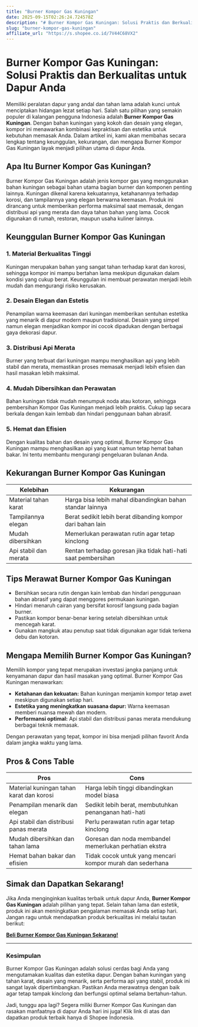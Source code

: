 ```yaml
---
title: "Burner Kompor Gas Kuningan"
date: 2025-09-15T02:26:24.724578Z
description: "# Burner Kompor Gas Kuningan: Solusi Praktis dan Berkualitas untuk Dapur Anda..."
slug: "burner-kompor-gas-kuningan"
affiliate_url: "https://s.shopee.co.id/7V44C68VX2"
---
```

# Burner Kompor Gas Kuningan: Solusi Praktis dan Berkualitas untuk Dapur Anda

Memiliki peralatan dapur yang andal dan tahan lama adalah kunci untuk menciptakan hidangan lezat setiap hari. Salah satu pilihan yang semakin populer di kalangan pengguna Indonesia adalah **Burner Kompor Gas Kuningan**. Dengan bahan kuningan yang kokoh dan desain yang elegan, kompor ini menawarkan kombinasi kepraktisan dan estetika untuk kebutuhan memasak Anda. Dalam artikel ini, kami akan membahas secara lengkap tentang keunggulan, kekurangan, dan mengapa Burner Kompor Gas Kuningan layak menjadi pilihan utama di dapur Anda.

## Apa Itu Burner Kompor Gas Kuningan?

Burner Kompor Gas Kuningan adalah jenis kompor gas yang menggunakan bahan kuningan sebagai bahan utama bagian burner dan komponen penting lainnya. Kuningan dikenal karena kekuatannya, ketahanannya terhadap korosi, dan tampilannya yang elegan berwarna keemasan. Produk ini dirancang untuk memberikan performa maksimal saat memasak, dengan distribusi api yang merata dan daya tahan bahan yang lama. Cocok digunakan di rumah, restoran, maupun usaha kuliner lainnya.

## Keunggulan Burner Kompor Gas Kuningan

### 1. Material Berkualitas Tinggi

Kuningan merupakan bahan yang sangat tahan terhadap karat dan korosi, sehingga kompor ini mampu bertahan lama meskipun digunakan dalam kondisi yang cukup berat. Keunggulan ini membuat perawatan menjadi lebih mudah dan mengurangi risiko kerusakan.

### 2. Desain Elegan dan Estetis

Penampilan warna keemasan dari kuningan memberikan sentuhan estetika yang menarik di dapur modern maupun tradisional. Desain yang simpel namun elegan menjadikan kompor ini cocok dipadukan dengan berbagai gaya dekorasi dapur.

### 3. Distribusi Api Merata

Burner yang terbuat dari kuningan mampu menghasilkan api yang lebih stabil dan merata, memastikan proses memasak menjadi lebih efisien dan hasil masakan lebih maksimal.

### 4. Mudah Dibersihkan dan Perawatan

Bahan kuningan tidak mudah menumpuk noda atau kotoran, sehingga pembersihan Kompor Gas Kuningan menjadi lebih praktis. Cukup lap secara berkala dengan kain lembab dan hindari penggunaan bahan abrasif.

### 5. Hemat dan Efisien

Dengan kualitas bahan dan desain yang optimal, Burner Kompor Gas Kuningan mampu menghasilkan api yang kuat namun tetap hemat bahan bakar. Ini tentu membantu mengurangi pengeluaran bulanan Anda.

## Kekurangan Burner Kompor Gas Kuningan

| Kelebihan | Kekurangan |
|------------|--------------|
| Material tahan karat | Harga bisa lebih mahal dibandingkan bahan standar lainnya |
| Tampilannya elegan | Berat sedikit lebih berat dibanding kompor dari bahan lain |
| Mudah dibersihkan | Memerlukan perawatan rutin agar tetap kinclong |
| Api stabil dan merata | Rentan terhadap goresan jika tidak hati-hati saat pembersihan |

## Tips Merawat Burner Kompor Gas Kuningan

- Bersihkan secara rutin dengan kain lembab dan hindari penggunaan bahan abrasif yang dapat menggores permukaan kuningan.
- Hindari menaruh cairan yang bersifat korosif langsung pada bagian burner.
- Pastikan kompor benar-benar kering setelah dibersihkan untuk mencegah karat.
- Gunakan mangkuk atau penutup saat tidak digunakan agar tidak terkena debu dan kotoran.

## Mengapa Memilih Burner Kompor Gas Kuningan?

Memilih kompor yang tepat merupakan investasi jangka panjang untuk kenyamanan dapur dan hasil masakan yang optimal. Burner Kompor Gas Kuningan menawarkan:

- **Ketahanan dan kekuatan:** Bahan kuningan menjamin kompor tetap awet meskipun digunakan setiap hari.
- **Estetika yang meningkatkan suasana dapur:** Warna keemasan memberi nuansa mewah dan modern.
- **Performansi optimal:** Api stabil dan distribusi panas merata mendukung berbagai teknik memasak.

Dengan perawatan yang tepat, kompor ini bisa menjadi pilihan favorit Anda dalam jangka waktu yang lama.

## Pros & Cons Table

| Pros                                                   | Cons                                                       |
|--------------------------------------------------------|------------------------------------------------------------|
| Material kuningan tahan karat dan korosi             | Harga lebih tinggi dibandingkan model biasa               |
| Penampilan menarik dan elegan                        | Sedikit lebih berat, membutuhkan penanganan hati-hati       |
| Api stabil dan distribusi panas merata                | Perlu perawatan rutin agar tetap kinclong                   |
| Mudah dibersihkan dan tahan lama                     | Goresan dan noda membandel memerlukan perhatian ekstra     |
| Hemat bahan bakar dan efisien                        | Tidak cocok untuk yang mencari kompor murah dan sederhana |

## Simak dan Dapatkan Sekarang!

Jika Anda menginginkan kualitas terbaik untuk dapur Anda, **Burner Kompor Gas Kuningan** adalah pilihan yang tepat. Selain tahan lama dan estetik, produk ini akan meningkatkan pengalaman memasak Anda setiap hari. Jangan ragu untuk mendapatkan produk berkualitas ini melalui tautan berikut:  

[**Beli Burner Kompor Gas Kuningan Sekarang!**](https://s.shopee.co.id/7V44C68VX2)

---

### Kesimpulan

Burner Kompor Gas Kuningan adalah solusi cerdas bagi Anda yang mengutamakan kualitas dan estetika dapur. Dengan bahan kuningan yang tahan karat, desain yang menarik, serta performa api yang stabil, produk ini sangat layak dipertimbangkan. Pastikan Anda merawatnya dengan baik agar tetap tampak kinclong dan berfungsi optimal selama bertahun-tahun.

Jadi, tunggu apa lagi? Segera miliki Burner Kompor Gas Kuningan dan rasakan manfaatnya di dapur Anda hari ini juga! Klik link di atas dan dapatkan produk terbaik hanya di Shopee Indonesia.